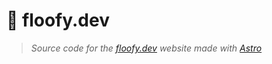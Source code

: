 # 🐾 floofy.dev
> *Source code for the [floofy.dev](https://floofy.dev) website made with [Astro](https://astro.build)*

